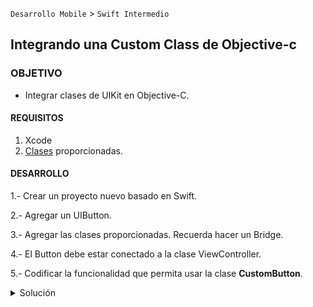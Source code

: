 
`Desarrollo Mobile` > `Swift Intermedio`
​	
## Integrando una Custom Class de Objective-c

### OBJETIVO 

- Integrar clases de UIKit en Objective-C. 

#### REQUISITOS 

1. Xcode
2. [Clases](classes) proporcionadas.

#### DESARROLLO

1.- Crear un proyecto nuevo basado en Swift.

2.- Agregar un UIButton.

3.- Agregar las clases proporcionadas. Recuerda hacer un Bridge.

4.- El Button debe estar conectado a la clase ViewController.

5.- Codificar la funcionalidad que permita usar la clase **CustomButton**.

<details>
	<summary>Solución</summary>
	<p> Una vez realizados los pasos 1 al 4, la implementación del código es como sigue:</p>
	<p> En el ViewController tener declarado el IBOutlet del button.</p>
	<p> Utilizar la clase CustomButton y pasarle como parámetro el botón del IBOutlet.</p>

```
import UIKit

class ViewController: UIViewController {

  @IBOutlet weak var button: UIButton!
  
  override func viewDidLoad() {
    super.viewDidLoad()
    CustomButton.setup(button)
  }
}
```
</details> 

